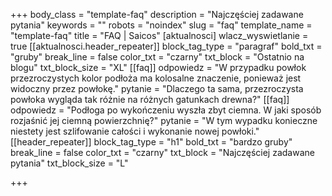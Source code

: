 +++
body_class = "template-faq"
description = "Najczęściej zadawane pytania"
keywords = ""
robots = "noindex"
slug = "faq"
template_name = "template-faq"
title = "FAQ | Saicos"
[aktualnosci]
wlacz_wyswietlanie = true
[[aktualnosci.header_repeater]]
block_tag_type = "paragraf"
bold_txt = "gruby"
break_line = false
color_txt = "czarny"
txt_block = "Ostatnio na blogu"
txt_block_size = "XL"
[[faq]]
odpowiedz = "W przypadku powłok przezroczystych kolor podłoża ma kolosalne znaczenie, ponieważ jest widoczny przez powłokę."
pytanie = "Dlaczego ta sama, przezroczysta powłoka wygląda tak różnie na różnych gatunkach drewna?"
[[faq]]
odpowiedz = "Podłoga po wykończeniu wyszła zbyt ciemna. W jaki sposób rozjaśnić jej ciemną powierzchnię?"
pytanie = "W tym wypadku konieczne niestety jest szlifowanie całości i wykonanie nowej powłoki."
[[header_repeater]]
block_tag_type = "h1"
bold_txt = "bardzo gruby"
break_line = false
color_txt = "czarny"
txt_block = "Najczęściej zadawane pytania"
txt_block_size = "L"

+++
